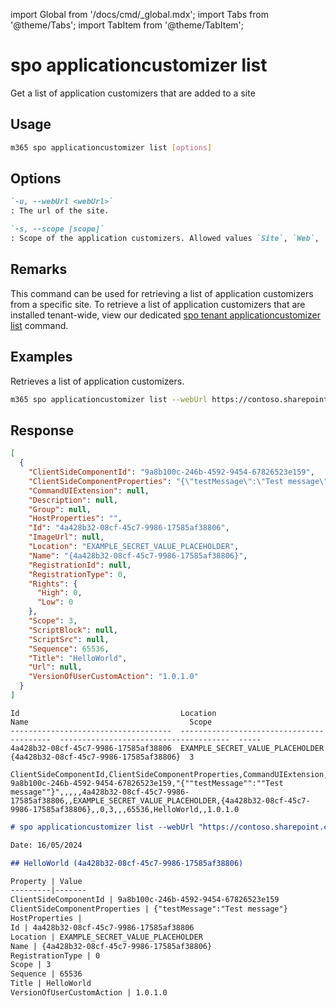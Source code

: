 <!-- DISCLAIMER: All secrets, passwords, and sensitive values in this document are examples only and not real credentials. -->
import Global from '/docs/cmd/_global.mdx';
import Tabs from '@theme/Tabs';
import TabItem from '@theme/TabItem';

# spo applicationcustomizer list

Get a list of application customizers that are added to a site

## Usage

```sh
m365 spo applicationcustomizer list [options]
```

## Options

```md definition-list
`-u, --webUrl <webUrl>`
: The url of the site.

`-s, --scope [scope]`
: Scope of the application customizers. Allowed values `Site`, `Web`, `All`. Defaults to `All`.
```

<Global />

## Remarks

This command can be used for retrieving a list of application customizers from a specific site. To retrieve a list of application customizers that are installed tenant-wide, view our dedicated [spo tenant applicationcustomizer list](../tenant/tenant-applicationcustomizer-list.mdx) command.

## Examples

Retrieves a list of application customizers.

```sh
m365 spo applicationcustomizer list --webUrl https://contoso.sharepoint.com/sites/sales
```

## Response

<Tabs>
  <TabItem value="JSON">

  ```json
  [
    {
      "ClientSideComponentId": "9a8b100c-246b-4592-9454-67826523e159",
      "ClientSideComponentProperties": "{\"testMessage\":\"Test message\"}",
      "CommandUIExtension": null,
      "Description": null,
      "Group": null,
      "HostProperties": "",
      "Id": "4a428b32-08cf-45c7-9986-17585af38806",
      "ImageUrl": null,
      "Location": "EXAMPLE_SECRET_VALUE_PLACEHOLDER",
      "Name": "{4a428b32-08cf-45c7-9986-17585af38806}",
      "RegistrationId": null,
      "RegistrationType": 0,
      "Rights": {
        "High": 0,
        "Low": 0
      },
      "Scope": 3,
      "ScriptBlock": null,
      "ScriptSrc": null,
      "Sequence": 65536,
      "Title": "HelloWorld",
      "Url": null,
      "VersionOfUserCustomAction": "1.0.1.0"
    }
  ]
  ```

  </TabItem>
  <TabItem value="Text">

  ```text
  Id                                    Location                                   Name                                    Scope
  ------------------------------------  -----------------------------------------  --------------------------------------  -----
  4a428b32-08cf-45c7-9986-17585af38806  EXAMPLE_SECRET_VALUE_PLACEHOLDER  {4a428b32-08cf-45c7-9986-17585af38806}  3
  ```

  </TabItem>
  <TabItem value="CSV">

  ```csv
  ClientSideComponentId,ClientSideComponentProperties,CommandUIExtension,Description,Group,HostProperties,Id,ImageUrl,Location,Name,RegistrationId,RegistrationType,Scope,ScriptBlock,ScriptSrc,Sequence,Title,Url,VersionOfUserCustomAction
  9a8b100c-246b-4592-9454-67826523e159,"{""testMessage"":""Test message""}",,,,,4a428b32-08cf-45c7-9986-17585af38806,,EXAMPLE_SECRET_VALUE_PLACEHOLDER,{4a428b32-08cf-45c7-9986-17585af38806},,0,3,,,65536,HelloWorld,,1.0.1.0
  ```

  </TabItem>
  <TabItem value="Markdown">

  ```md
  # spo applicationcustomizer list --webUrl "https://contoso.sharepoint.com/sites/Marketing"

  Date: 16/05/2024

  ## HelloWorld (4a428b32-08cf-45c7-9986-17585af38806)

  Property | Value
  ---------|-------
  ClientSideComponentId | 9a8b100c-246b-4592-9454-67826523e159
  ClientSideComponentProperties | {"testMessage":"Test message"}
  HostProperties |
  Id | 4a428b32-08cf-45c7-9986-17585af38806
  Location | EXAMPLE_SECRET_VALUE_PLACEHOLDER
  Name | {4a428b32-08cf-45c7-9986-17585af38806}
  RegistrationType | 0
  Scope | 3
  Sequence | 65536
  Title | HelloWorld
  VersionOfUserCustomAction | 1.0.1.0
  ```

  </TabItem>
</Tabs>
